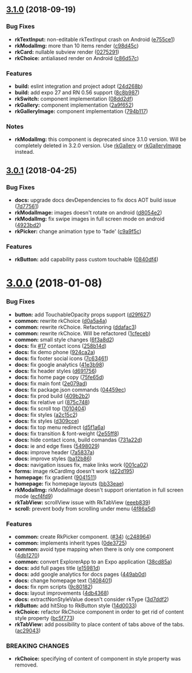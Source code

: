 <a name="3.1.0"></a>
## [3.1.0](https://github.com/akveo/react-native-ui-kitten/compare/v3.0.1...v3.1.0) (2018-09-19)

### Bug Fixes

* **rkTextInput:** non-editable rkTextInput crash on Android ([e755ce1](https://github.com/akveo/react-native-ui-kitten/commit/e755ce1))
* **rkModalImg:** more than 10 items render ([c98d45c](https://github.com/akveo/react-native-ui-kitten/commit/c98d45c))
* **rkCard:** nullable subview render ([0275291](https://github.com/akveo/react-native-ui-kitten/commit/0275291))
* **rkChoice:** antialiased render on Android ([c86d57c](https://github.com/akveo/react-native-ui-kitten/commit/c86d57c))


### Features

* **build:** eslint integration and project adopt ([24d268b](https://github.com/akveo/react-native-ui-kitten/commit/24d268b))
* **build:** add expo 27 and RN 0.56 support ([8c8b987](https://github.com/akveo/react-native-ui-kitten/commit/8c8b987))
* **rkSwitch:** component implementation ([08dd2df](https://github.com/akveo/react-native-ui-kitten/commit/08dd2df))
* **rkGallery:** component implementation ([2a9f652](https://github.com/akveo/react-native-ui-kitten/commit/2a9f652))
* **rkGalleryImage:** component implementation ([794b117](https://github.com/akveo/react-native-ui-kitten/commit/794b117))


### Notes

* **rkModalImg:** this component is deprecated since 3.1.0 version. Will be completely deleted in 3.2.0 version.
Use [rkGallery](https://akveo.github.io/react-native-ui-kitten/#/docs/ui-components/rkgallery) or [rkGalleryImage](https://akveo.github.io/react-native-ui-kitten/#/docs/ui-components/rkgalleryimage) instead.

<a name="3.0.1"></a>
## [3.0.1](https://github.com/akveo/react-native-ui-kitten/compare/v3.0.0...v3.0.1) (2018-04-25)


### Bug Fixes

* **docs:** upgrade docs devDependencies to fix docs AOT build issue ([7d77561](https://github.com/akveo/react-native-ui-kitten/commit/7d77561))
* **rkModalImage:** images doesn't rotate on android ([d8054e2](https://github.com/akveo/react-native-ui-kitten/commit/d8054e2))
* **rkModalImg:** fix swipe images in full screen mode on android ([4923bd2](https://github.com/akveo/react-native-ui-kitten/commit/4923bd2))
* **rkPicker:** change animation type to 'fade' ([c9a9f5c](https://github.com/akveo/react-native-ui-kitten/commit/c9a9f5c))


### Features

* **rkButton:** add capability pass custom touchable ([0840df4](https://github.com/akveo/react-native-ui-kitten/commit/0840df4))



<a name="3.0.0"></a>
# [3.0.0](https://github.com/akveo/react-native-ui-kitten/compare/v2.0.1...v3.0.0) (2018-01-08)


### Bug Fixes

* **button:** add TouchableOpacity props support ([d29f627](https://github.com/akveo/react-native-ui-kitten/commit/d29f627))
* **common:** rewrite rkChoice ([d0a5a4a](https://github.com/akveo/react-native-ui-kitten/commit/d0a5a4a))
* **common:** rewrite rkChoice. Refactoring ([ddafac3](https://github.com/akveo/react-native-ui-kitten/commit/ddafac3))
* **common:** rewrite rkChoice. Will be refactored ([1cfeceb](https://github.com/akveo/react-native-ui-kitten/commit/1cfeceb))
* **common:** small style changes ([6f3a8d2](https://github.com/akveo/react-native-ui-kitten/commit/6f3a8d2))
* **docs:** fix [#17](https://github.com/akveo/react-native-ui-kitten/issues/17) contact icons ([258b14d](https://github.com/akveo/react-native-ui-kitten/commit/258b14d))
* **docs:** fix demo phone ([924ca2a](https://github.com/akveo/react-native-ui-kitten/commit/924ca2a))
* **docs:** fix footer social icons ([7c63461](https://github.com/akveo/react-native-ui-kitten/commit/7c63461))
* **docs:** fix google analytics ([41e3b98](https://github.com/akveo/react-native-ui-kitten/commit/41e3b98))
* **docs:** fix header styles ([d691756](https://github.com/akveo/react-native-ui-kitten/commit/d691756))
* **docs:** fix home page copy ([75fe65d](https://github.com/akveo/react-native-ui-kitten/commit/75fe65d))
* **docs:** fix main font ([2e079ad](https://github.com/akveo/react-native-ui-kitten/commit/2e079ad))
* **docs:** fix package.json commands ([04459ec](https://github.com/akveo/react-native-ui-kitten/commit/04459ec))
* **docs:** fix prod build ([409b2b2](https://github.com/akveo/react-native-ui-kitten/commit/409b2b2))
* **docs:** fix relative url ([875c748](https://github.com/akveo/react-native-ui-kitten/commit/875c748))
* **docs:** fix scroll top ([1010404](https://github.com/akveo/react-native-ui-kitten/commit/1010404))
* **docs:** fix styles ([a2c15c2](https://github.com/akveo/react-native-ui-kitten/commit/a2c15c2))
* **docs:** fix styles ([d309cce](https://github.com/akveo/react-native-ui-kitten/commit/d309cce))
* **docs:** fix top menu redirect ([d5f1a6a](https://github.com/akveo/react-native-ui-kitten/commit/d5f1a6a))
* **docs:** fix transition & font-weight ([2e55ff8](https://github.com/akveo/react-native-ui-kitten/commit/2e55ff8))
* **docs:** hide contact icons, build comandas ([731a22d](https://github.com/akveo/react-native-ui-kitten/commit/731a22d))
* **docs:** ie and edge fixes ([5498029](https://github.com/akveo/react-native-ui-kitten/commit/5498029))
* **docs:** improve header ([7a5837a](https://github.com/akveo/react-native-ui-kitten/commit/7a5837a))
* **docs:** improve styles ([ba12b86](https://github.com/akveo/react-native-ui-kitten/commit/ba12b86))
* **docs:** navigation issues fix, make links work ([001ca02](https://github.com/akveo/react-native-ui-kitten/commit/001ca02))
* **forms:** image rkCardImg doesn't work ([d22d195](https://github.com/akveo/react-native-ui-kitten/commit/d22d195))
* **homepage:** fix gradient ([9041511](https://github.com/akveo/react-native-ui-kitten/commit/9041511))
* **homepage:** fix homepage layouts ([bb33eae](https://github.com/akveo/react-native-ui-kitten/commit/bb33eae))
* **rkModalImg:** rkModalImage doesn't support orientation in full screen mode ([ecf4fd9](https://github.com/akveo/react-native-ui-kitten/commit/ecf4fd9))
* **rkTabView:** scrollView issue with RkTabView ([eeeb839](https://github.com/akveo/react-native-ui-kitten/commit/eeeb839))
* **scroll:** prevent body from scrolling under menu ([4f86a5d](https://github.com/akveo/react-native-ui-kitten/commit/4f86a5d))


### Features

* **common:** create RkPicker component. ([#34](https://github.com/akveo/react-native-ui-kitten/issues/34)) ([c248964](https://github.com/akveo/react-native-ui-kitten/commit/c248964))
* **common:** implements inherit types ([0de3725](https://github.com/akveo/react-native-ui-kitten/commit/0de3725))
* **common:** avoid type mapping when there is only one component ([4db1270](https://github.com/akveo/react-native-ui-kitten/commit/4db1270))
* **common:** convert ExplorerApp to an Expo application ([38cd85a](https://github.com/akveo/react-native-ui-kitten/commit/38cd85a))
* **docs:** add full pages title ([e15981d](https://github.com/akveo/react-native-ui-kitten/commit/e15981d))
* **docs:** add google analytics for docs pages ([449ab0d](https://github.com/akveo/react-native-ui-kitten/commit/449ab0d))
* **docs:** change homepage text ([1408401](https://github.com/akveo/react-native-ui-kitten/commit/1408401))
* **docs:** fix npm scripts ([9c80182](https://github.com/akveo/react-native-ui-kitten/commit/9c80182))
* **docs:** layout improvements ([4db4368](https://github.com/akveo/react-native-ui-kitten/commit/4db4368))
* **docs:** extractNonStyleValue doesn't consider rkType ([3d7ddf2](https://github.com/akveo/react-native-ui-kitten/commit/3d7ddf2))
* **rkButton:** add hitSlop to RkButton style ([14d0033](https://github.com/akveo/react-native-ui-kitten/commit/14d0033))
* **rkChoice:** refactor RkChoice component in order to get rid of content style property ([bc5f773](https://github.com/akveo/react-native-ui-kitten/commit/bc5f773))
* **rkTabView:** add possibility to place content of tabs above of the tabs. ([ac29043](https://github.com/akveo/react-native-ui-kitten/commit/ac29043))


### BREAKING CHANGES

* **rkChoice:** specifying of content of component in style property was removed.
